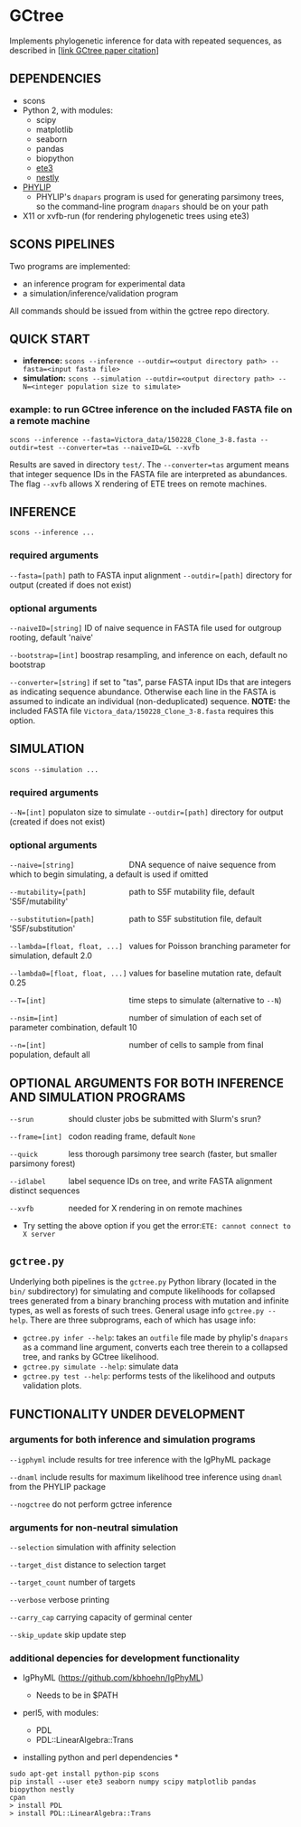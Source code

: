 # GCtree

Implements phylogenetic inference for data with repeated sequences, as described in [[link GCtree paper citation](???)]

## DEPENDENCIES
* scons
* Python 2, with modules:
  * scipy
  * matplotlib
  * seaborn
  * pandas
  * biopython
  * [ete3](http://etetoolkit.org/download/)
  * [nestly](https://pypi.python.org/pypi/nestly/0.6)
* [PHYLIP](http://evolution.genetics.washington.edu/phylip/getme-new.html)
  * PHYLIP's `dnapars` program is used for generating parsimony trees, so the command-line program `dnapars` should be on your path
* X11 or xvfb-run (for rendering phylogenetic trees using ete3)

## SCONS PIPELINES

Two programs are implemented:
- an inference program for experimental data
- a simulation/inference/validation program

All commands should be issued from within the gctree repo directory.

## QUICK START

* **inference:**  `scons --inference --outdir=<output directory path> --fasta=<input fasta file>`
* **simulation:** `scons --simulation --outdir=<output directory path> --N=<integer population size to simulate>`

### **example:** to run GCtree inference on the included FASTA file on a remote machine
```
scons --inference --fasta=Victora_data/150228_Clone_3-8.fasta --outdir=test --converter=tas --naiveID=GL --xvfb
```
Results are saved in directory `test/`. The `--converter=tas` argument means that integer sequence IDs in the FASTA file are interpreted as abundances. The flag `--xvfb` allows X rendering of ETE trees on remote machines.

## **INFERENCE**

`scons --inference ...`

### required arguments

`--fasta=[path]` path to FASTA input alignment
`--outdir=[path]` directory for output (created if does not exist)

### optional arguments

`--naiveID=[string]` ID of naive sequence in FASTA file used for outgroup rooting, default 'naive'

`--bootstrap=[int]` boostrap resampling, and inference on each, default no bootstrap

`--converter=[string]` if set to "tas", parse FASTA input IDs that are integers as indicating sequence abundance. Otherwise each line in the FASTA is assumed to indicate an individual (non-deduplicated) sequence. **NOTE:** the included FASTA file `Victora_data/150228_Clone_3-8.fasta` requires this option.

## **SIMULATION**

`scons --simulation ...`

### required arguments

`--N=[int]` populaton size to simulate
`--outdir=[path]` directory for output (created if does not exist)

### optional arguments

`--naive=[string]             ` DNA sequence of naive sequence from which to begin simulating, a default is used if omitted

`--mutability=[path]          ` path to S5F mutability file, default 'S5F/mutability'

`--substitution=[path]        ` path to S5F substitution file, default 'S5F/substitution'

`--lambda=[float, float, ...] ` values for Poisson branching parameter for simulation, default 2.0

`--lambda0=[float, float, ...]` values for baseline mutation rate, default 0.25

`--T=[int]                    ` time steps to simulate (alternative to `--N`)

`--nsim=[int]                 ` number of simulation of each set of parameter combination, default 10

`--n=[int]                    ` number of cells to sample from final population, default all

## OPTIONAL ARGUMENTS FOR BOTH INFERENCE AND SIMULATION PROGRAMS

`--srun        ` should cluster jobs be submitted with Slurm's srun?

`--frame=[int] ` codon reading frame, default `None`

`--quick       ` less thorough parsimony tree search (faster, but smaller parsimony forest)

`--idlabel     ` label sequence IDs on tree, and write FASTA alignment distinct sequences

`--xvfb        ` needed for X rendering in on remote machines

   * Try setting the above option if you get the error:`ETE: cannot connect to X server`

## `gctree.py`
Underlying both pipelines is the `gctree.py` Python library (located in the `bin/` subdirectory) for simulating and compute likelihoods for collapsed trees generated from a binary branching process with mutation and infinite types, as well as forests of such trees. General usage info `gctree.py --help`. There are three subprograms, each of which has usage info:
* `gctree.py infer --help`: takes an `outfile` file made by phylip's `dnapars` as a command line argument, converts each tree therein to a collapsed tree, and ranks by GCtree likelihood.
* `gctree.py simulate --help`: simulate data
* `gctree.py test --help`: performs tests of the likelihood and outputs validation plots.

## FUNCTIONALITY UNDER DEVELOPMENT

### arguments for both inference and simulation programs

`--igphyml`  include results for tree inference with the IgPhyML package

`--dnaml`    include results for maximum likelihood tree inference using `dnaml` from the PHYLIP package

`--nogctree` do not perform gctree inference

### arguments for non-neutral simulation

`--selection`    simulation with affinity selection

`--target_dist`  distance to selection target

`--target_count` number of targets

`--verbose`      verbose printing

`--carry_cap`    carrying capacity of germinal center

`--skip_update`  skip update step

### additional depencies for development functionality
* IgPhyML (https://github.com/kbhoehn/IgPhyML)
  * Needs to be in $PATH
* perl5, with modules:
  * PDL
  * PDL::LinearAlgebra::Trans

* installing python and perl dependencies *
```
sudo apt-get install python-pip scons
pip install --user ete3 seaborn numpy scipy matplotlib pandas biopython nestly
cpan
> install PDL
> install PDL::LinearAlgebra::Trans
```
